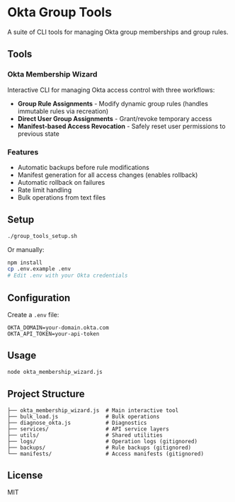 # Okta Group Tools

A suite of CLI tools for managing Okta group memberships and group rules.

## Tools

### Okta Membership Wizard
Interactive CLI for managing Okta access control with three workflows:
- **Group Rule Assignments** - Modify dynamic group rules (handles immutable rules via recreation)
- **Direct User Group Assignments** - Grant/revoke temporary access
- **Manifest-based Access Revocation** - Safely reset user permissions to previous state

### Features
- Automatic backups before rule modifications
- Manifest generation for all access changes (enables rollback)
- Automatic rollback on failures
- Rate limit handling
- Bulk operations from text files

## Setup

```bash
./group_tools_setup.sh
```

Or manually:
```bash
npm install
cp .env.example .env
# Edit .env with your Okta credentials
```

## Configuration

Create a `.env` file:
```
OKTA_DOMAIN=your-domain.okta.com
OKTA_API_TOKEN=your-api-token
```

## Usage

```bash
node okta_membership_wizard.js
```

## Project Structure

```
├── okta_membership_wizard.js  # Main interactive tool
├── bulk_load.js               # Bulk operations
├── diagnose_okta.js           # Diagnostics
├── services/                  # API service layers
├── utils/                     # Shared utilities
├── logs/                      # Operation logs (gitignored)
├── backups/                   # Rule backups (gitignored)
└── manifests/                 # Access manifests (gitignored)
```

## License

MIT
